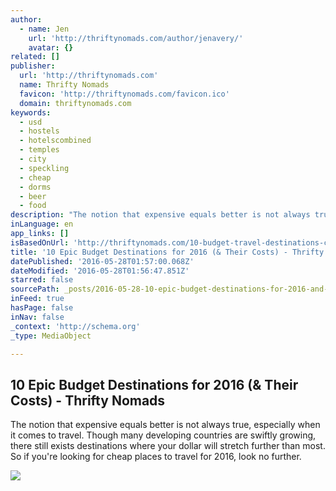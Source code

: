 ```yaml
---
author:
  - name: Jen
    url: 'http://thriftynomads.com/author/jenavery/'
    avatar: {}
related: []
publisher:
  url: 'http://thriftynomads.com'
  name: Thrifty Nomads
  favicon: 'http://thriftynomads.com/favicon.ico'
  domain: thriftynomads.com
keywords:
  - usd
  - hostels
  - hotelscombined
  - temples
  - city
  - speckling
  - cheap
  - dorms
  - beer
  - food
description: "The notion that expensive equals better is not always true, especially when it comes to travel. Though many developing countries are swiftly growing, there still exists destinations where your dollar will stretch further than most. So if you're looking for cheap places to travel for 2016, look no further."
inLanguage: en
app_links: []
isBasedOnUrl: 'http://thriftynomads.com/10-budget-travel-destinations-costs/'
title: '10 Epic Budget Destinations for 2016 (& Their Costs) - Thrifty Nomads'
datePublished: '2016-05-28T01:57:00.068Z'
dateModified: '2016-05-28T01:56:47.851Z'
starred: false
sourcePath: _posts/2016-05-28-10-epic-budget-destinations-for-2016-and-their-costs-thrif.md
inFeed: true
hasPage: false
inNav: false
_context: 'http://schema.org'
_type: MediaObject

---
```

<article style=""><h1>10 Epic Budget Destinations for 2016 (&amp; Their Costs) - Thrifty Nomads</h1><p>The notion that expensive equals better is not always true, especially when it comes to travel. Though many developing countries are swiftly growing, there still exists destinations where your dollar will stretch further than most. So if you're looking for cheap places to travel for 2016, look no further.</p><img src="http://thriftynomads.com/wp-content/uploads/2016/01/morocco_fb.jpg" /></article>